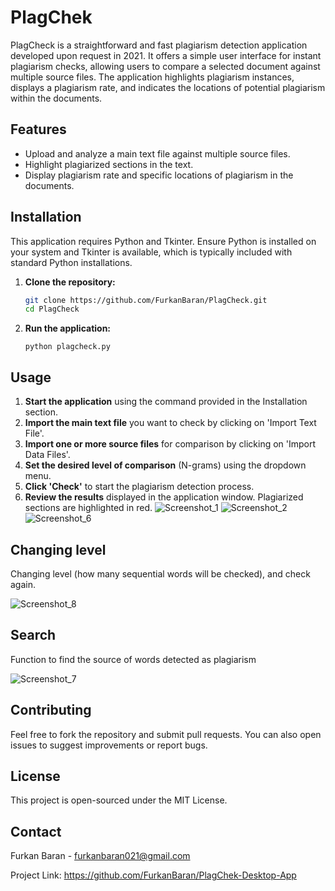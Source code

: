 
# PlagChek 


PlagCheck is a straightforward and fast plagiarism detection application developed upon request in 2021. It offers a simple user interface for instant plagiarism checks, allowing users to compare a selected document against multiple source files. The application highlights plagiarism instances, displays a plagiarism rate, and indicates the locations of potential plagiarism within the documents.

## Features

- Upload and analyze a main text file against multiple source files.
- Highlight plagiarized sections in the text.
- Display plagiarism rate and specific locations of plagiarism in the documents.

## Installation

This application requires Python and Tkinter. Ensure Python is installed on your system and Tkinter is available, which is typically included with standard Python installations.

1. **Clone the repository:**

   ```bash
   git clone https://github.com/FurkanBaran/PlagCheck.git
   cd PlagCheck


2.  **Run the application:**
    
    `python plagcheck.py` 
    

## Usage

1.  **Start the application** using the command provided in the Installation section.
2.  **Import the main text file** you want to check by clicking on 'Import Text File'.
3.  **Import one or more source files** for comparison by clicking on 'Import Data Files'.
4.  **Set the desired level of comparison** (N-grams) using the dropdown menu.
5.  **Click 'Check'** to start the plagiarism detection process.
6.  **Review the results** displayed in the application window. Plagiarized sections are highlighted in red.
![Screenshot_1](https://user-images.githubusercontent.com/21145014/223880891-ce7e1f98-abd1-4e00-b87c-6e0812e9f9da.png)
![Screenshot_2](https://user-images.githubusercontent.com/21145014/223880920-ef8d4a40-43e4-48cb-920e-b4e6ea1431dc.png)
![Screenshot_6](https://user-images.githubusercontent.com/21145014/223880832-d15a0626-9ecc-4539-8178-c852b470d922.png)
## Changing level
 Changing level (how many sequential words will be checked), and check again.
 
![Screenshot_8](https://user-images.githubusercontent.com/21145014/223880876-3cee8102-9572-4948-bd58-8d15b44771e6.png)
## Search
Function to find the source of words detected as plagiarism

![Screenshot_7](https://user-images.githubusercontent.com/21145014/223880857-d59f5311-7694-40cd-b28b-06073f539879.png)



## Contributing

Feel free to fork the repository and submit pull requests. You can also open issues to suggest improvements or report bugs.

## License

This project is open-sourced under the MIT License.

## Contact

Furkan Baran -  [furkanbaran021@gmail.com](mailto:furkanbaran021@gmail.com)

Project Link: https://github.com/FurkanBaran/PlagChek-Desktop-App
